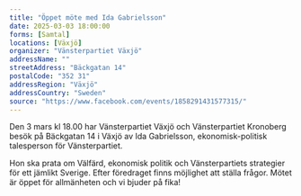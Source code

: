 ```yaml
---
title: "Öppet möte med Ida Gabrielsson"
date: 2025-03-03 18:00:00
forms: [Samtal]
locations: [Växjö]
organizer: "Vänsterpartiet Växjö"
addressName: ""
streetAddress: "Bäckgatan 14"
postalCode: "352 31"
addressRegion: "Växjö"
addressCountry: "Sweden"
source: "https://www.facebook.com/events/1858291431577315/"
---
```

Den 3 mars kl 18.00 har Vänsterpartiet Växjö och Vänsterpartiet Kronoberg besök på Bäckgatan 14 i Växjö av Ida Gabrielsson,  ekonomisk-politisk talesperson för Vänsterpartiet. 

Hon ska prata om Välfärd, ekonomisk politik och Vänsterpartiets strategier för ett jämlikt Sverige. Efter föredraget finns möjlighet att ställa frågor. Mötet är öppet för allmänheten och vi bjuder på fika!
